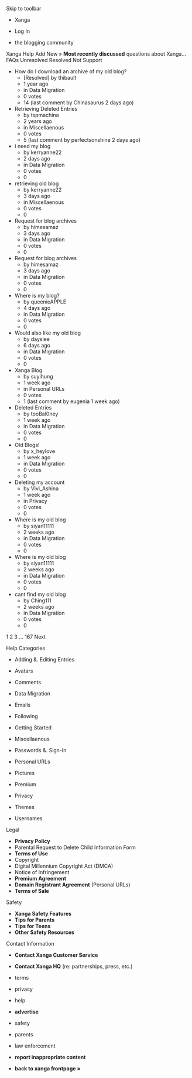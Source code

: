 Skip to toolbar

*   Xanga

*   Log In

*   the blogging community

Xanga Help Add New » **Most recently discussed** questions about Xanga… FAQs Unresolved Resolved Not Support

*   How do I download an archive of my old blog?
    *   \[Resolved\] by thibault
    *   1 year ago
    *   in Data Migration
    *   0 votes
    *   14 (last comment by Chinasaurus 2 days ago)
*   Retrieving Deleted Entries
    *   by tspmachina
    *   2 years ago
    *   in Miscellaenous
    *   0 votes
    *   5 (last comment by perfectsonshine 2 days ago)
*   i need my blog
    *   by kerryanne22
    *   2 days ago
    *   in Data Migration
    *   0 votes
    *   0
*   retrieving old blog
    *   by kerryanne22
    *   3 days ago
    *   in Miscellaenous
    *   0 votes
    *   0
*   Request for blog archives
    *   by himesamaz
    *   3 days ago
    *   in Data Migration
    *   0 votes
    *   0
*   Request for blog archives
    *   by himesamaz
    *   3 days ago
    *   in Data Migration
    *   0 votes
    *   0
*   Where is my blog?
    *   by queenieAPPLE
    *   4 days ago
    *   in Data Migration
    *   0 votes
    *   0
*   Would also like my old blog
    *   by daysiee
    *   6 days ago
    *   in Data Migration
    *   0 votes
    *   0
*   Xanga Blog
    *   by suyihung
    *   1 week ago
    *   in Personal URLs
    *   0 votes
    *   1 (last comment by eugenia 1 week ago)
*   Deleted Entries
    *   by tooBal0ney
    *   1 week ago
    *   in Data Migration
    *   0 votes
    *   0
*   Old Blogs!
    *   by x\_heylove
    *   1 week ago
    *   in Data Migration
    *   0 votes
    *   0
*   Deleting my account
    *   by Vivi\_Ashina
    *   1 week ago
    *   in Privacy
    *   0 votes
    *   0
*   Where is my old blog
    *   by siyan11111
    *   2 weeks ago
    *   in Data Migration
    *   0 votes
    *   0
*   Where is my old blog
    *   by siyan11111
    *   2 weeks ago
    *   in Data Migration
    *   0 votes
    *   0
*   cant find my old blog
    *   by Ching111
    *   2 weeks ago
    *   in Data Migration
    *   0 votes
    *   0

1 2 3 ... 167 Next

Help Categories

*   Adding &. Editing Entries
*   Avatars
*   Comments
*   Data Migration
*   Emails
*   Following
*   Getting Started
*   Miscellaenous

*   Passwords &. Sign-In
*   Personal URLs
*   Pictures
*   Premium
*   Privacy
*   Themes
*   Usernames

Legal

*   **Privacy Policy**
*   Parental Request to Delete Child Information Form
*   **Terms of Use**
*   Copyright
*   Digital Millennium Copyright Act (DMCA)
*   Notice of Infringement
*   **Premium Agreement**
*   **Domain Registrant Agreement** (Personal URLs)
*   **Terms of Sale**

Safety

*   **Xanga Safety Features**
*   **Tips for Parents**
*   **Tips for Teens**
*   **Other Safety Resources**

Contact Information

*   **Contact Xanga Customer Service**
*   **Contact Xanga HQ** (re: partnerships, press, etc.)

*   terms
*   privacy
*   help
*   **advertise**

*   safety
*   parents
*   law enforcement
*   **report inappropriate content**

*   **back to xanga frontpage »**
